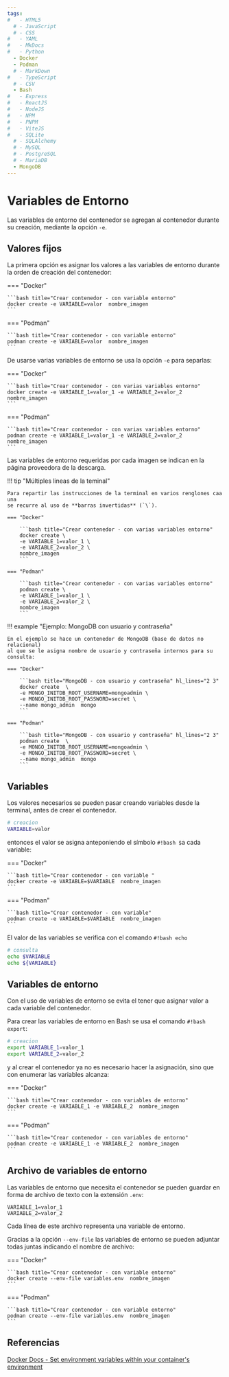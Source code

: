 ```yaml
---
tags:
#   - HTML5
  # - JavaScript
  # - CSS
#   - YAML
#   - MkDocs
#   - Python
  - Docker
  - Podman
  # - MarkDown
#   - TypeScript
  # - CSV
  - Bash
#   - Express
#   - ReactJS
#   - NodeJS
#   - NPM
#   - PNPM
#   - ViteJS
#   - SQLite
  # - SQLAlchemy
  # - MySQL
  # - PostgreSQL
  # - MariaDB
  - MongoDB
---
```


# Variables de Entorno


Las variables de entorno del contenedor se agregan al contenedor durante su creación, mediante la opción `-e`. 


## Valores fijos

La primera opción es asignar los valores a las variables de entorno durante la orden de creación del contenedor:

=== "Docker"

    ```bash title="Crear contenedor - con variable entorno"
    docker create -e VARIABLE=valor  nombre_imagen
    ```

=== "Podman" 

    ```bash title="Crear contenedor - con variable entorno"
    podman create -e VARIABLE=valor  nombre_imagen
    ```

De usarse varias variables de entorno se usa la opción `-e` para separlas:


=== "Docker"

    ```bash title="Crear contenedor - con varias variables entorno"
    docker create -e VARIABLE_1=valor_1 -e VARIABLE_2=valor_2 nombre_imagen
    ```

=== "Podman" 

    ```bash title="Crear contenedor - con varias variables entorno"
    podman create -e VARIABLE_1=valor_1 -e VARIABLE_2=valor_2 nombre_imagen
    ```


Las variables de entorno requeridas por cada imagen
se indican en la página proveedora de la descarga. 


!!! tip "Múltiples lineas de la teminal"

    Para repartir las instrucciones de la terminal en varios renglones caa una
    se recurre al uso de **barras invertidas** (`\`).

    === "Docker"

        ```bash title="Crear contenedor - con varias variables entorno"
        docker create \
        -e VARIABLE_1=valor_1 \
        -e VARIABLE_2=valor_2 \ 
        nombre_imagen
        ```

    === "Podman" 

        ```bash title="Crear contenedor - con varias variables entorno"
        podman create \
        -e VARIABLE_1=valor_1 \
        -e VARIABLE_2=valor_2 \ 
        nombre_imagen
        ```



!!! example "Ejemplo: MongoDB con usuario y contraseña"

    En el ejemplo se hace un contenedor de MongoDB (base de datos no relacional) 
    al que se le asigna nombre de usuario y contraseña internos para su consulta:

    === "Docker"

        ```bash title="MongoDB - con usuario y contraseña" hl_lines="2 3"
        docker create  \
        -e MONGO_INITDB_ROOT_USERNAME=mongoadmin \
        -e MONGO_INITDB_ROOT_PASSWORD=secret \
        --name mongo_admin  mongo 
        ```

    === "Podman" 

        ```bash title="MongoDB - con usuario y contraseña" hl_lines="2 3"
        podman create  \
        -e MONGO_INITDB_ROOT_USERNAME=mongoadmin \
        -e MONGO_INITDB_ROOT_PASSWORD=secret \
        --name mongo_admin  mongo 
        ```


## Variables


Los valores necesarios se pueden pasar creando variables desde la terminal, antes de crear el contenedor.

```bash title="Variables - crear"
# creacion 
VARIABLE=valor
```

entonces el valor se asigna anteponiendo el símbolo `#!bash $`a cada variable:

=== "Docker"

    ```bash title="Crear contenedor - con variable "
    docker create -e VARIABLE=$VARIABLE  nombre_imagen
    ```

=== "Podman" 

    ```bash title="Crear contenedor - con variable"
    podman create -e VARIABLE=$VARIABLE  nombre_imagen
    ```


El valor de las variables se verifica con el comando `#!bash echo`

```bash title="Variables - consultar"
# consulta
echo $VARIABLE
echo ${VARIABLE}
```



## Variables de entorno


Con el uso de variables de entorno se evita el tener que asignar valor a cada variable del contenedor.

Para crear las variables de entorno en Bash se usa el comando `#!bash export`:

```bash title="Variables de entorno - crear"
# creacion
export VARIABLE_1=valor_1
export VARIABLE_2=valor_2
```

y al crear el contenedor ya no es necesario hacer la asignación, sino que con enumerar las variables alcanza:

=== "Docker"

    ```bash title="Crear contenedor - con variables de entorno"
    docker create -e VARIABLE_1 -e VARIABLE_2  nombre_imagen
    ```

=== "Podman" 

    ```bash title="Crear contenedor - con variables de entorno"
    podman create -e VARIABLE_1 -e VARIABLE_2  nombre_imagen
    ```



## Archivo de variables de entorno


Las variables de entorno que necesita el contenedor se pueden guardar en forma de archivo de texto con la extensión `.env`:


```env
VARIABLE_1=valor_1 
VARIABLE_2=valor_2 
```

Cada línea de este archivo representa una variable de entorno.

Gracias a la opción `--env-file` las variables de entorno se pueden adjuntar todas juntas indicando el nombre de archivo:

=== "Docker"

    ```bash title="Crear contenedor - con variable entorno"
    docker create --env-file variables.env  nombre_imagen
    ```

=== "Podman" 

    ```bash title="Crear contenedor - con variable entorno"
    podman create --env-file variables.env  nombre_imagen
    ```


    



## Referencias

[Docker Docs - Set environment variables within your container's environment](https://docs.docker.com/compose/how-tos/environment-variables/set-environment-variables/#use-the-environment-attribute)